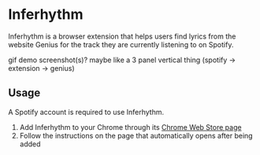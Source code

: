 # Inferhythm
Inferhythm is a browser extension that helps users find lyrics from the website
Genius for the track they are currently listening to on Spotify.

gif demo
screenshot(s)? maybe like a 3 panel vertical thing (spotify -> extension -> genius)

## Usage
A Spotify account is required to use Inferhythm.

1. Add Inferhythm to your Chrome through its [Chrome Web Store page](https://chrome.google.com/webstore/detail/inferhythm/oonjmhckklmpaepklgfjlipaoicfcfid)
2. Follow the instructions on the page that automatically opens after being added

